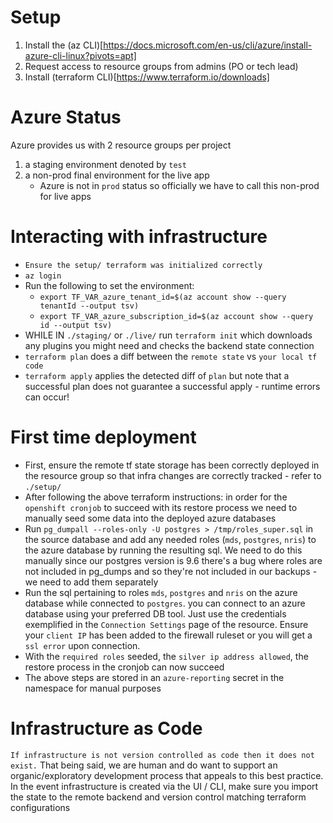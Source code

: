 # Setup
1. Install the (az CLI)[https://docs.microsoft.com/en-us/cli/azure/install-azure-cli-linux?pivots=apt]
2. Request access to resource groups from admins (PO or tech lead)
3. Install (terraform CLI)[https://www.terraform.io/downloads]

# Azure Status
Azure provides us with 2 resource groups per project
1. a staging environment denoted by `test`
2. a non-prod final environment for the live app
    - Azure is not in `prod` status so officially we have to call this non-prod for live apps

# Interacting with infrastructure
- `Ensure the setup/ terraform was initialized correctly`
- `az login`
- Run the following to set the environment:
    - `export TF_VAR_azure_tenant_id=$(az account show --query tenantId --output tsv)`
    - `export TF_VAR_azure_subscription_id=$(az account show --query id --output tsv)`
- WHILE IN `./staging/` or `./live/` run `terraform init` which downloads any plugins you might need and checks the backend state connection
- `terraform plan` does a diff between the `remote state` vs `your local tf code`
- `terraform apply` applies the detected diff of `plan` but note that a successful plan does not guarantee a successful apply - runtime errors can occur!

# First time deployment
- First, ensure the remote tf state storage has been correctly deployed in the resource group so that infra changes are correctly tracked - refer to `./setup/`
- After following the above terraform instructions: in order for the `openshift cronjob` to succeed with its restore process we need to manually seed some data into the deployed azure databases
- Run `pg_dumpall --roles-only -U postgres > /tmp/roles_super.sql` in the source database and add any needed roles (`mds`, `postgres`, `nris`) to the azure database by running the resulting sql. We need to do this manually since our postgres version is 9.6 there's a bug where roles are not included in pg_dumps and so they're not included in our backups - we need to add them separately
- Run the sql pertaining to roles `mds`, `postgres` and `nris` on the azure database while connected to `postgres`. you can connect to an azure database using your preferred DB tool. Just use the credentials exemplified in the `Connection Settings` page of the resource. Ensure your `client IP` has been added to the firewall ruleset or you will get a `ssl error` upon connection.
- With the `required roles` seeded, the `silver ip address allowed`, the restore process in the cronjob can now succeed
- The above steps are stored in an `azure-reporting` secret in the namespace for manual purposes

# Infrastructure as Code
`If infrastructure is not version controlled as code then it does not exist.` That being said, we are human and do want to support an organic/exploratory development process that appeals to this best practice. In the event infrastructure is created via the UI / CLI, make sure you import the state to the remote backend and version control matching terraform configurations